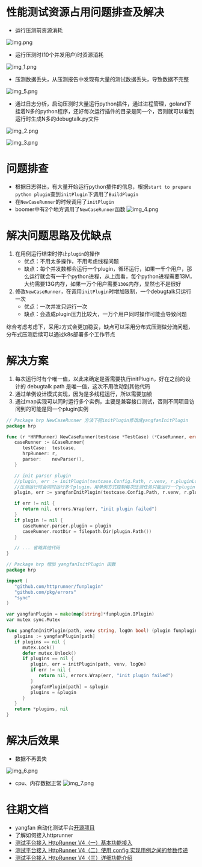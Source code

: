 # 性能测试资源占用问题排查及解决


* 运行压测前资源消耗

![img.png](https://testerhome.com/uploads/photo/2022/8eee468a-aee8-4a91-b43c-519a9056ae68.png)

* 运行压测时(10个并发用户)时资源消耗

![img_1.png](https://testerhome.com/uploads/photo/2022/4eb6045a-9768-46f2-bd04-3ce38be8a567.png)

* 压测数据丢失，从压测报告中发现有大量的测试数据丢失，导致数据不完整

![img_5.png](https://testerhome.com/uploads/photo/2022/61c5a0e0-57d5-4a99-a8da-dfef1c4d79df.png)

* 通过日志分析，启动压测时大量运行python插件，通过进程管理，goland下挂着N多的python程序，还好每次运行插件的目录是同一个，否则就可以看到运行时生成N多的debugtalk.py文件

![img_2.png](https://testerhome.com/uploads/photo/2022/c1f3b0dc-b8c2-4165-8a37-35aa7187ebef.png)

![img_3.png](https://testerhome.com/uploads/photo/2022/0fe73714-100f-4c08-a9a5-41a3784d38cb.png)


# 问题排查
* 根据日志得出，有大量开始运行python插件的信息，根据`start to prepare python plugin`查到`initPlugin`下调用了`BuildPlugin`
* 在`NewCaseRunner`的时候调用了`initPlugin`
* boomer中有2个地方调用了`NewCaseRunner`函数
![img_4.png](https://testerhome.com/uploads/photo/2022/e5464e61-2818-4135-8343-360df5b58552.png)

# 解决问题思路及优缺点


1. 在用例运行结束时停止`plugin`的操作
   * 优点：不用太多操作，不用考虑线程问题
   * 缺点：每个并发数都会运行一个plugin，循环运行，如果一千个用户，那么运行就会有一千个python进程，从上面看，每个python进程需要13M，大约需要13G内存，如果一万个用户需要`130G`内存，显然也不是很好
2. 修改`NewCaseRunner`，在调用`initPlugin`时增加限制，一个debugtalk只运行一次
   * 优点：一次并发只运行一次
   * 缺点：会造成plugin压力比较大，一万个用户同时操作可能会导致问题

综合考虑考虑下，采用`2`方式会更加稳妥，缺点可以采用分布式压测做分流问题，分布式压测后续可以通过k8s部署多个工作节点

# 解决方案
1. 每次运行时有个唯一值，以此来确定是否需要执行initPlugin，好在之前的设计的 debugtalk path 是唯一值，这次不用改动到其他代码
2. 通过单例设计模式实现，因为是多线程运行，所以需要加锁
3. 通过map实现可以同时运行多个实例，主要是兼容接口测试，否则不同项目访问到的可能是同一个plugin实例

```go
// Package hrp NewCaseRunner 方法下把initPlugin修改成yangfanInitPlugin
package hrp

func (r *HRPRunner) NewCaseRunner(testcase *TestCase) (*CaseRunner, error) {
   caseRunner := &CaseRunner{
      testCase:  testcase,
      hrpRunner: r,
      parser:    newParser(),
   }

   // init parser plugin
   //plugin, err := initPlugin(testcase.Config.Path, r.venv, r.pluginLogOn)
   //压测运行时会同时运行多个plugin，用单例方式控制每次压测任务只能运行一个plugin
   plugin, err := yangfanInitPlugin(testcase.Config.Path, r.venv, r.pluginLogOn)

   if err != nil {
      return nil, errors.Wrap(err, "init plugin failed")
   }
   if plugin != nil {
      caseRunner.parser.plugin = plugin
      caseRunner.rootDir = filepath.Dir(plugin.Path())
   }

   // ... 省略其他代码
}
```

```go
// Package hrp 增加 yangfanInitPlugin 函数
package hrp

import (
   "github.com/httprunner/funplugin"
   "github.com/pkg/errors"
   "sync"
)

var yangfanPlugin = make(map[string]*funplugin.IPlugin)
var mutex sync.Mutex

func yangfanInitPlugin(path, venv string, logOn bool) (plugin funplugin.IPlugin, err error) {
   plugins := yangfanPlugin[path]
   if plugins == nil {
      mutex.Lock()
      defer mutex.Unlock()
      if plugins == nil {
         plugin, err = initPlugin(path, venv, logOn)
         if err != nil {
            return nil, errors.Wrap(err, "init plugin failed")
         }
         yangfanPlugin[path] = &plugin
         plugins = &plugin
      }
   }
   return *plugins, nil
}

```

# 解决后效果
* 数据不再丢失

![img_6.png](https://testerhome.com/uploads/photo/2022/4c0652b4-2b7d-4ea2-b5f0-598a06dd97bb.png)

* cpu、内存数据正常
![img_7.png](https://testerhome.com/uploads/photo/2022/d3e0b96c-919f-46a4-ab6a-8403dfb42ab2.png)

# 往期文档
* yangfan 自动化测试平台[开源项目](https://testerhome.com/opensource_projects/yangfan)
* 了解如何接入httprunner
* [测试平台接入 HttpRunner V4（一）基本功能接入](https://testerhome.com/topics/35126)
* [测试平台接入 HttpRunner V4（二）使用 config 实现用例之间的参数传递](https://testerhome.com/topics/35125)
* [测试平台接入 HttpRunner V4（三）详细功能介绍](https://testerhome.com/topics/35161)